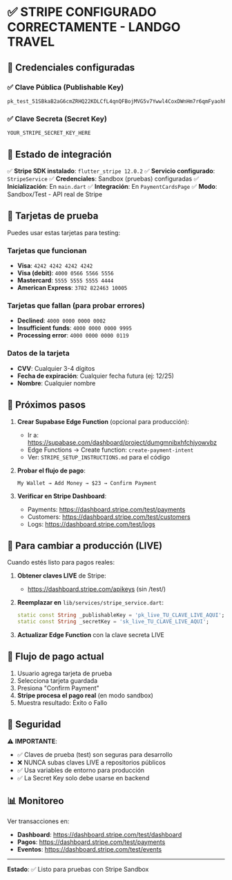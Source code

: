# ✅ STRIPE CONFIGURADO CORRECTAMENTE - LANDGO TRAVEL

## 🎉 Credenciales configuradas

### ✅ Clave Pública (Publishable Key)
```
pk_test_51SBkaB2aG6cmZRHQ22KDLCfL4qnQFBojMVG5v7Ywwl4CoxDWnHm7r6qmFyaohPNvg9woIgCVrgGneIzPLJ8K31lq00dRrrHUJt
```

### ✅ Clave Secreta (Secret Key)
```
YOUR_STRIPE_SECRET_KEY_HERE
```

## 🚀 Estado de integración

✅ **Stripe SDK instalado**: `flutter_stripe 12.0.2`
✅ **Servicio configurado**: `StripeService`
✅ **Credenciales**: Sandbox (pruebas) configuradas
✅ **Inicialización**: En `main.dart`
✅ **Integración**: En `PaymentCardsPage`
✅ **Modo**: Sandbox/Test - API real de Stripe

## 🧪 Tarjetas de prueba

Puedes usar estas tarjetas para testing:

### Tarjetas que funcionan
- **Visa**: `4242 4242 4242 4242`
- **Visa (debit)**: `4000 0566 5566 5556`
- **Mastercard**: `5555 5555 5555 4444`
- **American Express**: `3782 822463 10005`

### Tarjetas que fallan (para probar errores)
- **Declined**: `4000 0000 0000 0002`
- **Insufficient funds**: `4000 0000 0000 9995`
- **Processing error**: `4000 0000 0000 0119`

### Datos de la tarjeta
- **CVV**: Cualquier 3-4 dígitos
- **Fecha de expiración**: Cualquier fecha futura (ej: 12/25)
- **Nombre**: Cualquier nombre

## 🔧 Próximos pasos

1. **Crear Supabase Edge Function** (opcional para producción):
   - Ir a: https://supabase.com/dashboard/project/dumgmnibxhfchjyowvbz
   - Edge Functions → Create function: `create-payment-intent`
   - Ver: `STRIPE_SETUP_INSTRUCTIONS.md` para el código

2. **Probar el flujo de pago**:
   ```
   My Wallet → Add Money → $23 → Confirm Payment
   ```

3. **Verificar en Stripe Dashboard**:
   - Payments: https://dashboard.stripe.com/test/payments
   - Customers: https://dashboard.stripe.com/test/customers
   - Logs: https://dashboard.stripe.com/test/logs

## 🔄 Para cambiar a producción (LIVE)

Cuando estés listo para pagos reales:

1. **Obtener claves LIVE** de Stripe:
   - https://dashboard.stripe.com/apikeys (sin /test/)

2. **Reemplazar en** `lib/services/stripe_service.dart`:
   ```dart
   static const String _publishableKey = 'pk_live_TU_CLAVE_LIVE_AQUI';
   static const String _secretKey = 'sk_live_TU_CLAVE_LIVE_AQUI';
   ```

3. **Actualizar Edge Function** con la clave secreta LIVE

## 📱 Flujo de pago actual

1. Usuario agrega tarjeta de prueba
2. Selecciona tarjeta guardada
3. Presiona "Confirm Payment"
4. **Stripe procesa el pago real** (en modo sandbox)
5. Muestra resultado: Éxito o Fallo

## 🔐 Seguridad

⚠️ **IMPORTANTE**:
- ✅ Claves de prueba (test) son seguras para desarrollo
- ❌ NUNCA subas claves LIVE a repositorios públicos
- ✅ Usa variables de entorno para producción
- ✅ La Secret Key solo debe usarse en backend

## 📊 Monitoreo

Ver transacciones en:
- **Dashboard**: https://dashboard.stripe.com/test/dashboard
- **Pagos**: https://dashboard.stripe.com/test/payments
- **Eventos**: https://dashboard.stripe.com/test/events

---

**Estado**: ✅ Listo para pruebas con Stripe Sandbox
